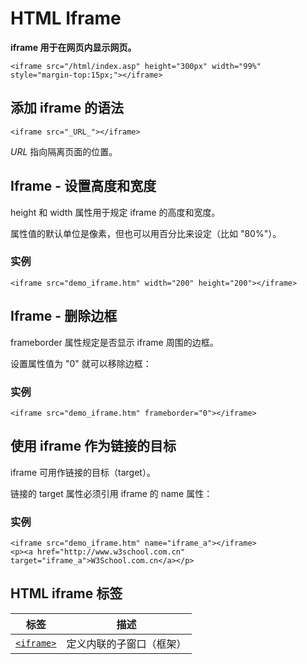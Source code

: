 
# HTML Iframe




**iframe 用于在网页内显示网页。**

```
<iframe src="/html/index.asp" height="300px" width="99%" style="margin-top:15px;"></iframe>
```

## 添加 iframe 的语法

```
<iframe src="_URL_"></iframe>
```

_URL_ 指向隔离页面的位置。

## Iframe - 设置高度和宽度

height 和 width 属性用于规定 iframe 的高度和宽度。

属性值的默认单位是像素，但也可以用百分比来设定（比如 "80%"）。

### 实例

```
<iframe src="demo_iframe.htm" width="200" height="200"></iframe>
```



## Iframe - 删除边框

frameborder 属性规定是否显示 iframe 周围的边框。

设置属性值为 "0" 就可以移除边框：

### 实例

```
<iframe src="demo_iframe.htm" frameborder="0"></iframe>
```



## 使用 iframe 作为链接的目标

iframe 可用作链接的目标（target）。

链接的 target 属性必须引用 iframe 的 name 属性：

### 实例

```
<iframe src="demo_iframe.htm" name="iframe_a"></iframe>
<p><a href="http://www.w3school.com.cn" target="iframe_a">W3School.com.cn</a></p>

```



## HTML iframe 标签

| 标签 | 描述 |
| --- | --- |
| [`<iframe>`](/tags/tag_iframe.asp "HTML <iframe> 标签") | 定义内联的子窗口（框架） |





